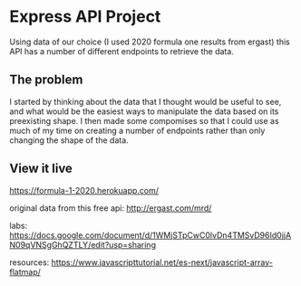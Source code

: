 # Express API Project

Using data of our choice (I used 2020 formula one results from ergast) this API has a number of different endpoints to retrieve the data.

## The problem

I started by thinking about the data that I thought would be useful to see, and what would be the easiest ways to manipulate the data based on its preexisting shape. I then made some compomises so that I could use as much of my time on creating a number of endpoints rather than only changing the shape of the data.

## View it live

https://formula-1-2020.herokuapp.com/


original data from this free api: http://ergast.com/mrd/

labs: https://docs.google.com/document/d/1WMjSTpCwC0lvDn4TMSvD96Id0jjAN09qVNSgGhQZTLY/edit?usp=sharing

resources: https://www.javascripttutorial.net/es-next/javascript-array-flatmap/

